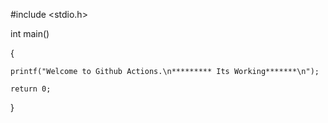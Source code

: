 #include <stdio.h>

int main()

{

    printf("Welcome to Github Actions.\n********* Its Working*******\n");
    
    return 0;
}

